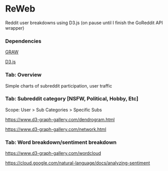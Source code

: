 # ReWeb
Reddit user breakdowns using D3.js (on pause until I finish the GoReddit API wrapper)

### Dependencies
[GRAW](https://github.com/turnage/graw)

[D3.js](https://d3js.org/)


### Tab: Overview

Simple charts of subreddit participation, user traffic


### Tab: Subreddit category [NSFW, Political, Hobby, Etc]

Scope: User > Sub Categories > Specific Subs

https://www.d3-graph-gallery.com/dendrogram.html

https://www.d3-graph-gallery.com/network.html


### Tab: Word breakdown/sentiment breakdown

https://www.d3-graph-gallery.com/wordcloud

https://cloud.google.com/natural-language/docs/analyzing-sentiment
